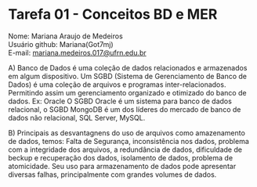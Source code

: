 # Tarefa 01 - Conceitos BD e MER

Nome: Mariana Araujo de Medeiros</br>
Usuário github: Mariana(Got7mj)</br>
E-mail: mariana.medeiros.017@ufrn.edu.br

 A) Banco de Dados é uma coleção de dados relacionados e armazenados em algum dispositivo. Um SGBD (Sistema de Gerenciamento de Banco de Dados) é uma coleção de arquivos e programas inter-relacionados. Permitindo assim um gerenciamento organizado e otimizado do banco de dados. Ex: Oracle
O SGBD Oracle é um sistema para banco de dados relacional, o SGBD MongoDB é um dos líderes do mercado de banco de dados não relacional, SQL Server, MySQL.

 B) Principais as desvantagnens do uso de arquivos como amazenamento de dados, temos: Falta de Segurança, inconsistência nos dados, problema com a integridade dos arquivos, a redundância de dados, dificuldade de beckup e recuperação dos dados, isolamento de dados, problema de atomicidade. Seu uso para armazenamento de dados pode apresentar diversas falhas, principalmente com grandes volumes de dados.